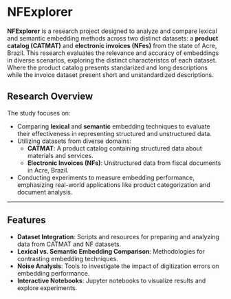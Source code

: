 # NFExplorer

**NFExplorer** is a research project designed to analyze and compare lexical and semantic embedding methods across two distinct datasets: a **product catalog (CATMAT)** and **electronic invoices (NFes)** from the state of Acre, Brazil. This research evaluates the relevance and accuracy of embeddings in diverse scenarios, exploring the distinct characteristcs of each dataset. Where the product catalog presents standarized and long descriptions while the invoice dataset present short and unstandardized descriptions.

## Research Overview

The study focuses on:
- Comparing **lexical** and **semantic** embedding techniques to evaluate their effectiveness in representing structured and unstructured data.
- Utilizing datasets from diverse domains:
  - **CATMAT**: A product catalog containing structured data about materials and services.
  - **Electronic Invoices (NFs)**: Unstructured data from fiscal documents in Acre, Brazil.
- Conducting experiments to measure embedding performance, emphasizing real-world applications like product categorization and document analysis.

---

## Features

- **Dataset Integration**: Scripts and resources for preparing and analyzing data from CATMAT and NF datasets.
- **Lexical vs. Semantic Embedding Comparison**: Methodologies for contrasting embedding techniques.
- **Noise Analysis**: Tools to investigate the impact of digitization errors on embedding performance.
- **Interactive Notebooks**: Jupyter notebooks to visualize results and explore experiments.

